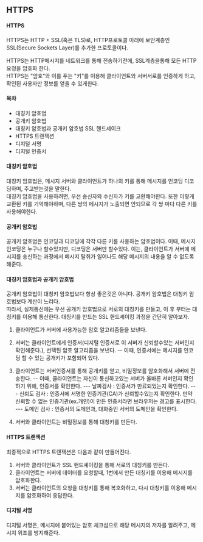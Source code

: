 ## HTTPS

#### HTTPS
HTTPS는 HTTP + SSL(혹은 TLS)로, HTTP프로토콜 아래에 보안계층인 SSL(Secure Sockets Layer)를 추가한 프로토콜이다.   
   
HTTPS는 HTTP메시지를 네트워크를 통해 전송하기전에, SSL계층을통해 모든 HTTP요청을 암호화 한다.   
HTTPS는 "암호"와 이를 푸는 "키"를 이용해 클라이언트와 서버서로를 인증하게 하고, 확인된 사용자만 정보를 얻을 수 있게한다.   
   
#### 목차
- 대칭키 암호법
- 공개키 암호법
- 대칭키 암호법과 공개키 암호법 SSL 핸드셰이크
- HTTPS 트랜잭션
- 디지털 서명
- 디지털 인증서

#### 대칭키 암호법
대칭키 암호법은, 메시지 서버와 클라이언트가 하나의 키를 통해 메시지를 인코딩 디코딩하며, 주고받는것을 말한다.     
대칭키 암호법을 사용하려면, 우선 송신자와 수신자가 키를 교환해야한다. 또한 이렇게 교환된 키를 기억해야하며, 다른 쌍의 메시지가 노출되면 안되므로 각 쌍 마다 다른 키를 사용해야한다. 

#### 공개키 암호법
공개키 암호법은 인코딩과 디코딩에 각각 다른 키를 사용하는 암호법이다. 이때, 메시지 인코딩은 누구나 할수있지만, 디코딩은 서버만 할수있다. 이는, 클라이언트가 서버에  메시지를 송신하는 과정에서 메시지 탈취가 일어나도 해당 메시지의 내용을 알 수 없도록 해준다.

#### 대칭키 암호법과 공개키 암호법
공개키 암호법이 대칭키 암호법보다 항상 좋은것은 아니다. 공개키 암호법은 대칭키 암호법보다 계산이 느리다.   
따라서, 실제통신에는 우선 공개키 암호법으로 서로의 대칭키를 만들고, 이 후 부터는 대칭키를 이용해 통신한다. 대칭키를 만드는 SSL 핸드셰이킹 과정을 간단히 알아보자.   

1. 클라이언트가 서버에 사용가능한 암호 알고리즘들을 보낸다.

2. 서버는 클라이언트에게 인증서(디지털 인증서로 이 서버가 신뢰할수있는 서버인지 확인해준다.), 선택된 암호 알고리즘을 보낸다.
-- 이때, 인증서에는 메시지를 인코딩 할 수 있는 공개키가 포함되어 있다.

3. 클라이언트는 서버인증서를 통해 공개키를 얻고, 비밀정보를 암호화해서 서버에 전송한다.
-- 이때, 클라이언트는 자신이 통신하고있는 서버가 올바른 서버인지 확인하기 위해, 인증서를 확인한다.
--- 날짜검사 : 인증서가 만료되었는지 확인한다.
--- 신뢰도 검사 : 인증서에 서명한 인증기관(CA)가 신뢰할수있는지 확인한다. 만약 신뢰할 수 없는 인증기관(ex.개인)이 만든 인증서라면 브라우저는 경고를 표시한다.
--- 도메인 검사 : 인증서의 도메인과, 대화중인 서버의 도메인을 확인한다. 

4. 서버와 클라이언트는 비밀정보를 통해 대칭키를 만든다.

#### HTTPS 트랜잭션

최종적으로 HTTPS 트랜잭션은 다음과 같이 만들어진다.

1. 서버와 클라이언트가 SSL 핸드셰이킹을 통해 서로의 대칭키를 만든다.
2. 클라이언트는 서버에 데이터를 요청할때, 1번에서 만든 대칭키를 이용해 메시지를 암호화한다.
3. 서버는 클라이언트의 요청을 대칭키를 통해 복호화하고, 다시 대칭키를 이용해 메시지를 암호화하여 응답한다.

#### 디지털 서명
디지털 서명은, 메시지에 붙어있는 암호 체크섬으로 해당 메시지의 저자를 알려주고, 메시지 위조를 방지해준다. 

